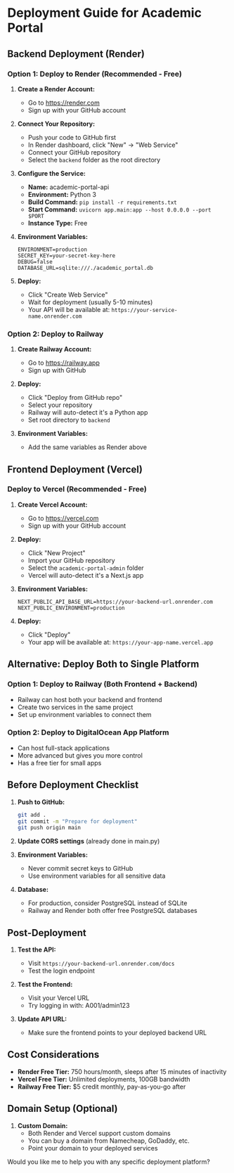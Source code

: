 # Deployment Guide for Academic Portal

## Backend Deployment (Render)

### Option 1: Deploy to Render (Recommended - Free)

1. **Create a Render Account:**
   - Go to https://render.com
   - Sign up with your GitHub account

2. **Connect Your Repository:**
   - Push your code to GitHub first
   - In Render dashboard, click "New" → "Web Service"
   - Connect your GitHub repository
   - Select the `backend` folder as the root directory

3. **Configure the Service:**
   - **Name:** academic-portal-api
   - **Environment:** Python 3
   - **Build Command:** `pip install -r requirements.txt`
   - **Start Command:** `uvicorn app.main:app --host 0.0.0.0 --port $PORT`
   - **Instance Type:** Free

4. **Environment Variables:**
   ```
   ENVIRONMENT=production
   SECRET_KEY=your-secret-key-here
   DEBUG=false
   DATABASE_URL=sqlite:///./academic_portal.db
   ```

5. **Deploy:**
   - Click "Create Web Service"
   - Wait for deployment (usually 5-10 minutes)
   - Your API will be available at: `https://your-service-name.onrender.com`

### Option 2: Deploy to Railway

1. **Create Railway Account:**
   - Go to https://railway.app
   - Sign up with GitHub

2. **Deploy:**
   - Click "Deploy from GitHub repo"
   - Select your repository
   - Railway will auto-detect it's a Python app
   - Set root directory to `backend`

3. **Environment Variables:**
   - Add the same variables as Render above

## Frontend Deployment (Vercel)

### Deploy to Vercel (Recommended - Free)

1. **Create Vercel Account:**
   - Go to https://vercel.com
   - Sign up with your GitHub account

2. **Deploy:**
   - Click "New Project"
   - Import your GitHub repository
   - Select the `academic-portal-admin` folder
   - Vercel will auto-detect it's a Next.js app

3. **Environment Variables:**
   ```
   NEXT_PUBLIC_API_BASE_URL=https://your-backend-url.onrender.com
   NEXT_PUBLIC_ENVIRONMENT=production
   ```

4. **Deploy:**
   - Click "Deploy"
   - Your app will be available at: `https://your-app-name.vercel.app`

## Alternative: Deploy Both to Single Platform

### Option 1: Deploy to Railway (Both Frontend + Backend)
- Railway can host both your backend and frontend
- Create two services in the same project
- Set up environment variables to connect them

### Option 2: Deploy to DigitalOcean App Platform
- Can host full-stack applications
- More advanced but gives you more control
- Has a free tier for small apps

## Before Deployment Checklist

1. **Push to GitHub:**
   ```bash
   git add .
   git commit -m "Prepare for deployment"
   git push origin main
   ```

2. **Update CORS settings** (already done in main.py)

3. **Environment Variables:**
   - Never commit secret keys to GitHub
   - Use environment variables for all sensitive data

4. **Database:**
   - For production, consider PostgreSQL instead of SQLite
   - Railway and Render both offer free PostgreSQL databases

## Post-Deployment

1. **Test the API:**
   - Visit `https://your-backend-url.onrender.com/docs`
   - Test the login endpoint

2. **Test the Frontend:**
   - Visit your Vercel URL
   - Try logging in with: A001/admin123

3. **Update API URL:**
   - Make sure the frontend points to your deployed backend URL

## Cost Considerations

- **Render Free Tier:** 750 hours/month, sleeps after 15 minutes of inactivity
- **Vercel Free Tier:** Unlimited deployments, 100GB bandwidth
- **Railway Free Tier:** $5 credit monthly, pay-as-you-go after

## Domain Setup (Optional)

1. **Custom Domain:**
   - Both Render and Vercel support custom domains
   - You can buy a domain from Namecheap, GoDaddy, etc.
   - Point your domain to your deployed services

Would you like me to help you with any specific deployment platform?